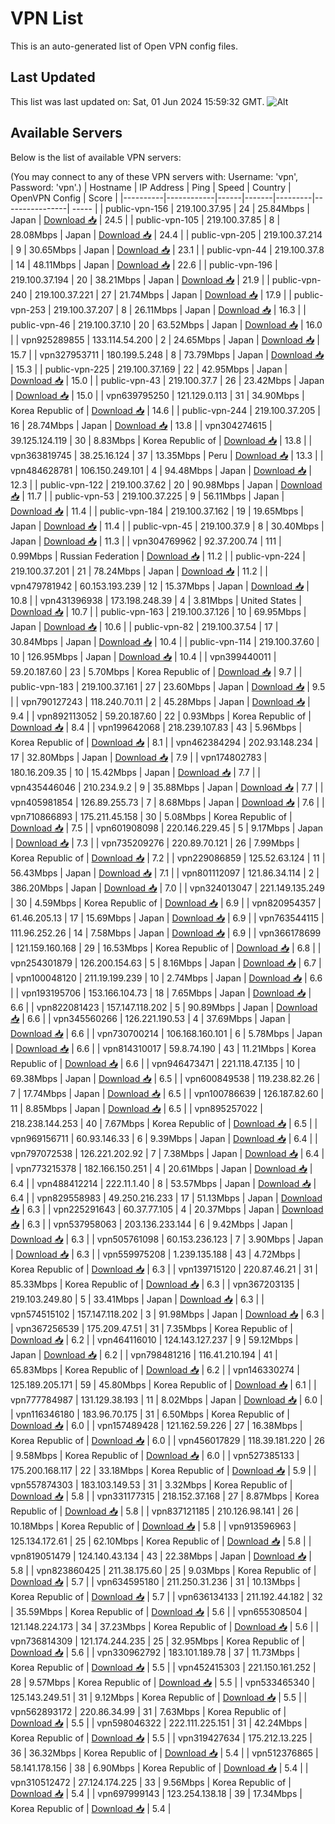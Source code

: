 # VPN List

This is an auto-generated list of Open VPN config files.

## Last Updated

This list was last updated on: Sat, 01 Jun 2024 15:59:32 GMT.
![Alt](https://repobeats.axiom.co/api/embed/186b98318ef1479477931607c1ad7d823f12451f.svg "Repobeats analytics image")

## Available Servers

Below is the list of available VPN servers:

(You may connect to any of these VPN servers with: Username: 'vpn', Password: 'vpn'.)
| Hostname | IP Address | Ping | Speed | Country | OpenVPN Config | Score |
|----------|------------|------|-------|---------|----------------| ----- |
| public-vpn-156 | 219.100.37.95 | 24 | 25.84Mbps | Japan | [Download 📥](./configs/server_0_JP.ovpn) | 24.5 |
| public-vpn-105 | 219.100.37.85 | 8 | 28.08Mbps | Japan | [Download 📥](./configs/server_1_JP.ovpn) | 24.4 |
| public-vpn-205 | 219.100.37.214 | 9 | 30.65Mbps | Japan | [Download 📥](./configs/server_2_JP.ovpn) | 23.1 |
| public-vpn-44 | 219.100.37.8 | 14 | 48.11Mbps | Japan | [Download 📥](./configs/server_3_JP.ovpn) | 22.6 |
| public-vpn-196 | 219.100.37.194 | 20 | 38.21Mbps | Japan | [Download 📥](./configs/server_4_JP.ovpn) | 21.9 |
| public-vpn-240 | 219.100.37.221 | 27 | 21.74Mbps | Japan | [Download 📥](./configs/server_5_JP.ovpn) | 17.9 |
| public-vpn-253 | 219.100.37.207 | 8 | 26.11Mbps | Japan | [Download 📥](./configs/server_6_JP.ovpn) | 16.3 |
| public-vpn-46 | 219.100.37.10 | 20 | 63.52Mbps | Japan | [Download 📥](./configs/server_7_JP.ovpn) | 16.0 |
| vpn925289855 | 133.114.54.200 | 2 | 24.65Mbps | Japan | [Download 📥](./configs/server_8_JP.ovpn) | 15.7 |
| vpn327953711 | 180.199.5.248 | 8 | 73.79Mbps | Japan | [Download 📥](./configs/server_9_JP.ovpn) | 15.3 |
| public-vpn-225 | 219.100.37.169 | 22 | 42.95Mbps | Japan | [Download 📥](./configs/server_10_JP.ovpn) | 15.0 |
| public-vpn-43 | 219.100.37.7 | 26 | 23.42Mbps | Japan | [Download 📥](./configs/server_11_JP.ovpn) | 15.0 |
| vpn639795250 | 121.129.0.113 | 31 | 34.90Mbps | Korea Republic of | [Download 📥](./configs/server_12_KR.ovpn) | 14.6 |
| public-vpn-244 | 219.100.37.205 | 16 | 28.74Mbps | Japan | [Download 📥](./configs/server_13_JP.ovpn) | 13.8 |
| vpn304274615 | 39.125.124.119 | 30 | 8.83Mbps | Korea Republic of | [Download 📥](./configs/server_14_KR.ovpn) | 13.8 |
| vpn363819745 | 38.25.16.124 | 37 | 13.35Mbps | Peru | [Download 📥](./configs/server_15_PE.ovpn) | 13.3 |
| vpn484628781 | 106.150.249.101 | 4 | 94.48Mbps | Japan | [Download 📥](./configs/server_16_JP.ovpn) | 12.3 |
| public-vpn-122 | 219.100.37.62 | 20 | 90.98Mbps | Japan | [Download 📥](./configs/server_17_JP.ovpn) | 11.7 |
| public-vpn-53 | 219.100.37.225 | 9 | 56.11Mbps | Japan | [Download 📥](./configs/server_18_JP.ovpn) | 11.4 |
| public-vpn-184 | 219.100.37.162 | 19 | 19.65Mbps | Japan | [Download 📥](./configs/server_19_JP.ovpn) | 11.4 |
| public-vpn-45 | 219.100.37.9 | 8 | 30.40Mbps | Japan | [Download 📥](./configs/server_20_JP.ovpn) | 11.3 |
| vpn304769962 | 92.37.200.74 | 111 | 0.99Mbps | Russian Federation | [Download 📥](./configs/server_21_RU.ovpn) | 11.2 |
| public-vpn-224 | 219.100.37.201 | 21 | 78.24Mbps | Japan | [Download 📥](./configs/server_22_JP.ovpn) | 11.2 |
| vpn479781942 | 60.153.193.239 | 12 | 15.37Mbps | Japan | [Download 📥](./configs/server_23_JP.ovpn) | 10.8 |
| vpn431396938 | 173.198.248.39 | 4 | 3.81Mbps | United States | [Download 📥](./configs/server_24_US.ovpn) | 10.7 |
| public-vpn-163 | 219.100.37.126 | 10 | 69.95Mbps | Japan | [Download 📥](./configs/server_25_JP.ovpn) | 10.6 |
| public-vpn-82 | 219.100.37.54 | 17 | 30.84Mbps | Japan | [Download 📥](./configs/server_26_JP.ovpn) | 10.4 |
| public-vpn-114 | 219.100.37.60 | 10 | 126.95Mbps | Japan | [Download 📥](./configs/server_27_JP.ovpn) | 10.4 |
| vpn399440011 | 59.20.187.60 | 23 | 5.70Mbps | Korea Republic of | [Download 📥](./configs/server_28_KR.ovpn) | 9.7 |
| public-vpn-183 | 219.100.37.161 | 27 | 23.60Mbps | Japan | [Download 📥](./configs/server_29_JP.ovpn) | 9.5 |
| vpn790127243 | 118.240.70.11 | 2 | 45.28Mbps | Japan | [Download 📥](./configs/server_30_JP.ovpn) | 9.4 |
| vpn892113052 | 59.20.187.60 | 22 | 0.93Mbps | Korea Republic of | [Download 📥](./configs/server_31_KR.ovpn) | 8.4 |
| vpn199642068 | 218.239.107.83 | 43 | 5.96Mbps | Korea Republic of | [Download 📥](./configs/server_32_KR.ovpn) | 8.1 |
| vpn462384294 | 202.93.148.234 | 17 | 32.80Mbps | Japan | [Download 📥](./configs/server_33_JP.ovpn) | 7.9 |
| vpn174802783 | 180.16.209.35 | 10 | 15.42Mbps | Japan | [Download 📥](./configs/server_34_JP.ovpn) | 7.7 |
| vpn435446046 | 210.234.9.2 | 9 | 35.88Mbps | Japan | [Download 📥](./configs/server_35_JP.ovpn) | 7.7 |
| vpn405981854 | 126.89.255.73 | 7 | 8.68Mbps | Japan | [Download 📥](./configs/server_36_JP.ovpn) | 7.6 |
| vpn710866893 | 175.211.45.158 | 30 | 5.08Mbps | Korea Republic of | [Download 📥](./configs/server_37_KR.ovpn) | 7.5 |
| vpn601908098 | 220.146.229.45 | 5 | 9.17Mbps | Japan | [Download 📥](./configs/server_38_JP.ovpn) | 7.3 |
| vpn735209276 | 220.89.70.121 | 26 | 7.99Mbps | Korea Republic of | [Download 📥](./configs/server_39_KR.ovpn) | 7.2 |
| vpn229086859 | 125.52.63.124 | 11 | 56.43Mbps | Japan | [Download 📥](./configs/server_40_JP.ovpn) | 7.1 |
| vpn801112097 | 121.86.34.114 | 2 | 386.20Mbps | Japan | [Download 📥](./configs/server_41_JP.ovpn) | 7.0 |
| vpn324013047 | 221.149.135.249 | 30 | 4.59Mbps | Korea Republic of | [Download 📥](./configs/server_42_KR.ovpn) | 6.9 |
| vpn820954357 | 61.46.205.13 | 17 | 15.69Mbps | Japan | [Download 📥](./configs/server_43_JP.ovpn) | 6.9 |
| vpn763544115 | 111.96.252.26 | 14 | 7.58Mbps | Japan | [Download 📥](./configs/server_44_JP.ovpn) | 6.9 |
| vpn366178699 | 121.159.160.168 | 29 | 16.53Mbps | Korea Republic of | [Download 📥](./configs/server_45_KR.ovpn) | 6.8 |
| vpn254301879 | 126.200.154.63 | 5 | 8.16Mbps | Japan | [Download 📥](./configs/server_46_JP.ovpn) | 6.7 |
| vpn100048120 | 211.19.199.239 | 10 | 2.74Mbps | Japan | [Download 📥](./configs/server_47_JP.ovpn) | 6.6 |
| vpn193195706 | 153.166.104.73 | 18 | 7.65Mbps | Japan | [Download 📥](./configs/server_48_JP.ovpn) | 6.6 |
| vpn822081423 | 157.147.118.202 | 5 | 90.89Mbps | Japan | [Download 📥](./configs/server_49_JP.ovpn) | 6.6 |
| vpn345560266 | 126.221.190.53 | 4 | 37.69Mbps | Japan | [Download 📥](./configs/server_50_JP.ovpn) | 6.6 |
| vpn730700214 | 106.168.160.101 | 6 | 5.78Mbps | Japan | [Download 📥](./configs/server_51_JP.ovpn) | 6.6 |
| vpn814310017 | 59.8.74.190 | 43 | 11.21Mbps | Korea Republic of | [Download 📥](./configs/server_52_KR.ovpn) | 6.6 |
| vpn946473471 | 221.118.47.135 | 10 | 69.38Mbps | Japan | [Download 📥](./configs/server_53_JP.ovpn) | 6.5 |
| vpn600849538 | 119.238.82.26 | 7 | 17.74Mbps | Japan | [Download 📥](./configs/server_54_JP.ovpn) | 6.5 |
| vpn100786639 | 126.187.82.60 | 11 | 8.85Mbps | Japan | [Download 📥](./configs/server_55_JP.ovpn) | 6.5 |
| vpn895257022 | 218.238.144.253 | 40 | 7.67Mbps | Korea Republic of | [Download 📥](./configs/server_56_KR.ovpn) | 6.5 |
| vpn969156711 | 60.93.146.33 | 6 | 9.39Mbps | Japan | [Download 📥](./configs/server_57_JP.ovpn) | 6.4 |
| vpn797072538 | 126.221.202.92 | 7 | 7.38Mbps | Japan | [Download 📥](./configs/server_58_JP.ovpn) | 6.4 |
| vpn773215378 | 182.166.150.251 | 4 | 20.61Mbps | Japan | [Download 📥](./configs/server_59_JP.ovpn) | 6.4 |
| vpn488412214 | 222.11.1.40 | 8 | 53.57Mbps | Japan | [Download 📥](./configs/server_60_JP.ovpn) | 6.4 |
| vpn829558983 | 49.250.216.233 | 17 | 51.13Mbps | Japan | [Download 📥](./configs/server_61_JP.ovpn) | 6.3 |
| vpn225291643 | 60.37.77.105 | 4 | 20.37Mbps | Japan | [Download 📥](./configs/server_62_JP.ovpn) | 6.3 |
| vpn537958063 | 203.136.233.144 | 6 | 9.42Mbps | Japan | [Download 📥](./configs/server_63_JP.ovpn) | 6.3 |
| vpn505761098 | 60.153.236.123 | 7 | 3.90Mbps | Japan | [Download 📥](./configs/server_64_JP.ovpn) | 6.3 |
| vpn559975208 | 1.239.135.188 | 43 | 4.72Mbps | Korea Republic of | [Download 📥](./configs/server_65_KR.ovpn) | 6.3 |
| vpn139715120 | 220.87.46.21 | 31 | 85.33Mbps | Korea Republic of | [Download 📥](./configs/server_66_KR.ovpn) | 6.3 |
| vpn367203135 | 219.103.249.80 | 5 | 33.41Mbps | Japan | [Download 📥](./configs/server_67_JP.ovpn) | 6.3 |
| vpn574515102 | 157.147.118.202 | 3 | 91.98Mbps | Japan | [Download 📥](./configs/server_68_JP.ovpn) | 6.3 |
| vpn367256539 | 175.209.47.51 | 31 | 7.35Mbps | Korea Republic of | [Download 📥](./configs/server_69_KR.ovpn) | 6.2 |
| vpn464116010 | 124.143.127.237 | 9 | 59.12Mbps | Japan | [Download 📥](./configs/server_70_JP.ovpn) | 6.2 |
| vpn798481216 | 116.41.210.194 | 41 | 65.83Mbps | Korea Republic of | [Download 📥](./configs/server_71_KR.ovpn) | 6.2 |
| vpn146330274 | 125.189.205.171 | 59 | 45.80Mbps | Korea Republic of | [Download 📥](./configs/server_72_KR.ovpn) | 6.1 |
| vpn777784987 | 131.129.38.193 | 11 | 8.02Mbps | Japan | [Download 📥](./configs/server_73_JP.ovpn) | 6.0 |
| vpn116346180 | 183.96.70.175 | 31 | 6.50Mbps | Korea Republic of | [Download 📥](./configs/server_74_KR.ovpn) | 6.0 |
| vpn157489428 | 121.162.59.226 | 27 | 16.38Mbps | Korea Republic of | [Download 📥](./configs/server_75_KR.ovpn) | 6.0 |
| vpn456017829 | 118.39.181.220 | 26 | 9.58Mbps | Korea Republic of | [Download 📥](./configs/server_76_KR.ovpn) | 6.0 |
| vpn527385133 | 175.200.168.117 | 22 | 33.18Mbps | Korea Republic of | [Download 📥](./configs/server_77_KR.ovpn) | 5.9 |
| vpn557874303 | 183.103.149.53 | 31 | 3.32Mbps | Korea Republic of | [Download 📥](./configs/server_78_KR.ovpn) | 5.8 |
| vpn331177315 | 218.152.37.168 | 27 | 8.87Mbps | Korea Republic of | [Download 📥](./configs/server_79_KR.ovpn) | 5.8 |
| vpn837121185 | 210.126.98.141 | 26 | 10.18Mbps | Korea Republic of | [Download 📥](./configs/server_80_KR.ovpn) | 5.8 |
| vpn913596963 | 125.134.172.61 | 25 | 62.10Mbps | Korea Republic of | [Download 📥](./configs/server_81_KR.ovpn) | 5.8 |
| vpn819051479 | 124.140.43.134 | 43 | 22.38Mbps | Japan | [Download 📥](./configs/server_82_JP.ovpn) | 5.8 |
| vpn823860425 | 211.38.175.60 | 25 | 9.03Mbps | Korea Republic of | [Download 📥](./configs/server_83_KR.ovpn) | 5.7 |
| vpn634595180 | 211.250.31.236 | 31 | 10.13Mbps | Korea Republic of | [Download 📥](./configs/server_84_KR.ovpn) | 5.7 |
| vpn636134133 | 211.192.44.182 | 32 | 35.59Mbps | Korea Republic of | [Download 📥](./configs/server_85_KR.ovpn) | 5.6 |
| vpn655308504 | 121.148.224.173 | 34 | 37.23Mbps | Korea Republic of | [Download 📥](./configs/server_86_KR.ovpn) | 5.6 |
| vpn736814309 | 121.174.244.235 | 25 | 32.95Mbps | Korea Republic of | [Download 📥](./configs/server_87_KR.ovpn) | 5.6 |
| vpn330962792 | 183.101.189.78 | 37 | 11.73Mbps | Korea Republic of | [Download 📥](./configs/server_88_KR.ovpn) | 5.5 |
| vpn452415303 | 221.150.161.252 | 28 | 9.57Mbps | Korea Republic of | [Download 📥](./configs/server_89_KR.ovpn) | 5.5 |
| vpn533465340 | 125.143.249.51 | 31 | 9.12Mbps | Korea Republic of | [Download 📥](./configs/server_90_KR.ovpn) | 5.5 |
| vpn562893172 | 220.86.34.99 | 31 | 7.63Mbps | Korea Republic of | [Download 📥](./configs/server_91_KR.ovpn) | 5.5 |
| vpn598046322 | 222.111.225.151 | 31 | 42.24Mbps | Korea Republic of | [Download 📥](./configs/server_92_KR.ovpn) | 5.5 |
| vpn319427634 | 175.212.13.225 | 36 | 36.32Mbps | Korea Republic of | [Download 📥](./configs/server_93_KR.ovpn) | 5.4 |
| vpn512376865 | 58.141.178.156 | 38 | 6.90Mbps | Korea Republic of | [Download 📥](./configs/server_94_KR.ovpn) | 5.4 |
| vpn310512472 | 27.124.174.225 | 33 | 9.56Mbps | Korea Republic of | [Download 📥](./configs/server_95_KR.ovpn) | 5.4 |
| vpn697999143 | 123.254.138.18 | 39 | 17.34Mbps | Korea Republic of | [Download 📥](./configs/server_96_KR.ovpn) | 5.4 |
